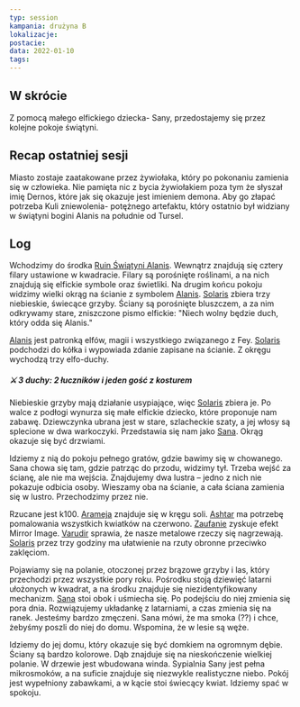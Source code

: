 ```yaml
---
typ: session
kampania: drużyna B
lokalizacje: 
postacie: 
data: 2022-01-10
tags: 
---
```

## W skrócie
Z pomocą małego elfickiego dziecka- Sany, przedostajemy się przez kolejne pokoje świątyni.
## Recap ostatniej sesji
Miasto zostaje zaatakowane przez żywiołaka, który po pokonaniu zamienia się w człowieka. Nie pamięta nic z bycia żywiołakiem poza tym że słyszał imię Dernos, które jak się okazuje jest imieniem demona. Aby go złapać potrzeba Kuli zniewolenia- potężnego artefaktu, który ostatnio był widziany w świątyni bogini Alanis na południe od Tursel.
## Log
Wchodzimy do środka [Ruin Świątyni Alanis](../lokacje/Ruiny%20%C5%9Awi%C4%85tyni%20Alanis.md). Wewnątrz znajdują się cztery filary ustawione w kwadracie. Filary są porośnięte roślinami, a na nich znajdują się elfickie symbole oraz świetliki. Na drugim końcu pokoju widzimy wielki okrąg na ścianie z symbolem [Alanis](../bogowie/Alanis.md). [Solaris](../postacie%20graczy/Solaris.md) zbiera trzy niebieskie, świecące grzyby. Ściany są porośnięte bluszczem, a za nim odkrywamy stare, zniszczone pismo elfickie: "Niech wolny będzie duch, który odda się Alanis."

[Alanis](../bogowie/Alanis.md) jest patronką elfów, magii i wszystkiego związanego z Fey. [Solaris](../postacie%20graczy/Solaris.md) podchodzi do kółka i wypowiada zdanie zapisane na ścianie. Z okręgu wychodzą trzy elfo-duchy.

##### ⚔ 3 duchy: 2 łuczników i jeden gość z kosturem
Niebieskie grzyby mają działanie usypiające, więc [Solaris](../postacie%20graczy/Solaris.md) zbiera je. Po walce z podłogi wynurza się małe elfickie dziecko, które proponuje nam zabawę. Dziewczynka ubrana jest w stare, szlacheckie szaty, a jej włosy są splecione w dwa warkoczyki. Przedstawia się nam jako [Sana](../NPC/Sana.md). Okrąg okazuje się być drzwiami.

Idziemy z nią do pokoju pełnego gratów, gdzie bawimy się w chowanego. Sana chowa się tam, gdzie patrząc do przodu, widzimy tył. Trzeba wejść za ścianę, ale nie ma wejścia. Znajdujemy dwa lustra – jedno z nich nie pokazuje odbicia osoby. Wieszamy oba na ścianie, a cała ściana zamienia się w lustro. Przechodzimy przez nie.

Rzucane jest k100. [Arameja](../postacie%20graczy/Arameja.md) znajduje się w kręgu soli. [Ashtar](../postacie%20graczy/Ashtar.md) ma potrzebę pomalowania wszystkich kwiatków na czerwono. [Zaufanie](../postacie%20graczy/Zaufanie.md) zyskuje efekt Mirror Image. [Varudir](../postacie%20graczy/Varudir.md) sprawia, że nasze metalowe rzeczy się nagrzewają. [Solaris](../postacie%20graczy/Solaris.md) przez trzy godziny ma ułatwienie na rzuty obronne przeciwko zaklęciom.

Pojawiamy się na polanie, otoczonej przez brązowe grzyby i las, który przechodzi przez wszystkie pory roku. Pośrodku stoją dziewięć latarni ułożonych w kwadrat, a na środku znajduje się niezidentyfikowany mechanizm. [Sana](../NPC/Sana.md) stoi obok i uśmiecha się. Po podejściu do niej zmienia się pora dnia. Rozwiązujemy układankę z latarniami, a czas zmienia się na ranek. Jesteśmy bardzo zmęczeni. Sana mówi, że ma smoka (??) i chce, żebyśmy poszli do niej do domu. Wspomina, że w lesie są węże.

Idziemy do jej domu, który okazuje się być domkiem na ogromnym dębie. Ściany są bardzo kolorowe. Dąb znajduje się na nieskończenie wielkiej polanie. W drzewie jest wbudowana winda. Sypialnia Sany jest pełna mikrosmoków, a na suficie znajduje się niezwykle realistyczne niebo. Pokój jest wypełniony zabawkami, a w kącie stoi świecący kwiat. Idziemy spać w spokoju.